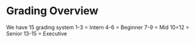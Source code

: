 # Grading Overview

We have 15 grading system
1-3 = Intern
4-6 = Beginner
7-9 = Mid
10=12 = Senior
13-15 = Executive
